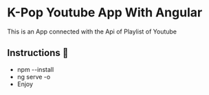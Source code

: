 # K-Pop Youtube App With Angular

This is an App connected with the Api of Playlist of Youtube 

## Instructions 🚀

+ npm --install 
+ ng serve -o
+ Enjoy  

